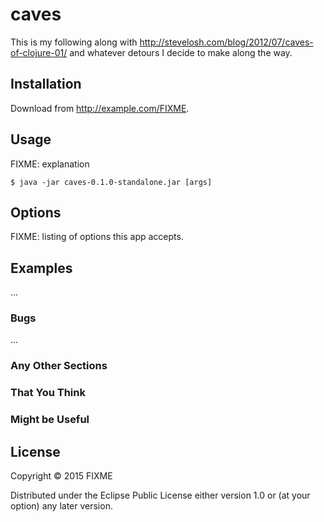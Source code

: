 # caves

This is my following along with http://stevelosh.com/blog/2012/07/caves-of-clojure-01/
and whatever detours I decide to make along the way.

## Installation

Download from http://example.com/FIXME.

## Usage

FIXME: explanation

    $ java -jar caves-0.1.0-standalone.jar [args]

## Options

FIXME: listing of options this app accepts.

## Examples

...

### Bugs

...

### Any Other Sections
### That You Think
### Might be Useful

## License

Copyright © 2015 FIXME

Distributed under the Eclipse Public License either version 1.0 or (at
your option) any later version.
